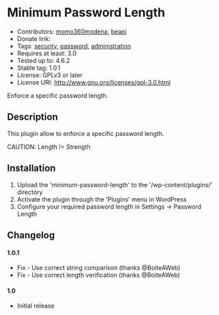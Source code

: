 Minimum Password Length
=========================
* Contributors: [momo360modena](http://profiles.wordpress.org/momo360modena),
  [beapi](http://profiles.wordpress.org/beapi)
* Donate link: 
* Tags: [security](http://wordpress.org/extend/plugins/tags/security),
  [password](http://wordpress.org/extend/plugins/tags/password),
  [administration](http://wordpress.org/extend/plugins/tags/administration)
* Requires at least: 3.0
* Tested up to: 4.6.2
* Stable tag: 1.0.1
* License: GPLv3 or later
* License URI: http://www.gnu.org/licenses/gpl-3.0.html

Enforce a specific password length.

Description
-----------

This plugin allow to enforce a specific password length.

CAUTION: Length != Strength

Installation
------------

1. Upload the 'minimum-password-length' to the '/wp-content/plugins/' directory
1. Activate the plugin through the 'Plugins' menu in WordPress
1. Configure your required password length in Settings -> Password Length

Changelog
---------

#### 1.0.1 ####
* Fix - Use correct string comparison (thanks @BoiteAWeb)
* Fix - Use correct length verification (thanks @BoiteAWeb)

#### 1.0 ####
* Initial release